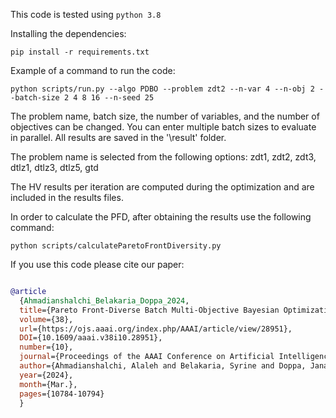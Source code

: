 This code is tested using `python 3.8`

Installing the dependencies:

`pip install -r requirements.txt`

Example of a command to run the code:

`python scripts/run.py --algo PDBO --problem zdt2 --n-var 4 --n-obj 2 --batch-size 2 4 8 16 --n-seed 25`

The problem name, batch size, the number of variables, and the number of objectives can be changed. You can enter multiple batch sizes to evaluate in parallel.
All results are saved in the '\result' folder.

The problem name is selected from the following options: zdt1, zdt2, zdt3, dtlz1,  dtlz3,  dtlz5, gtd

The HV results per iteration are computed during the optimization and are included in the results files.

In order to calculate the PFD, after obtaining the results use the following command:

`python scripts/calculateParetoFrontDiversity.py`

If you use this code please cite our paper:

```bibtex

@article
  {Ahmadianshalchi_Belakaria_Doppa_2024, 
  title={Pareto Front-Diverse Batch Multi-Objective Bayesian Optimization}, 
  volume={38}, 
  url={https://ojs.aaai.org/index.php/AAAI/article/view/28951}, 
  DOI={10.1609/aaai.v38i10.28951}, 
  number={10}, 
  journal={Proceedings of the AAAI Conference on Artificial Intelligence}, 
  author={Ahmadianshalchi, Alaleh and Belakaria, Syrine and Doppa, Janardhan Rao}, 
  year={2024}, 
  month={Mar.}, 
  pages={10784-10794} 
  }

````
